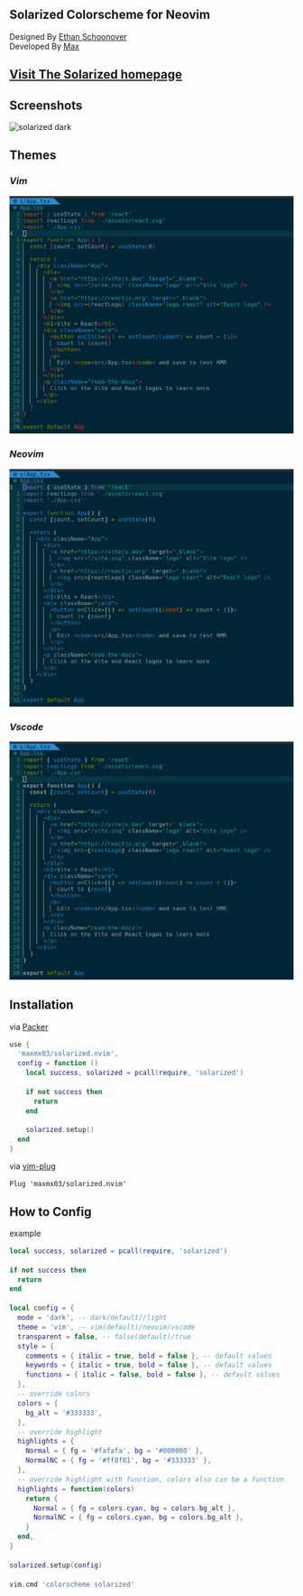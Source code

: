 ## Solarized Colorscheme for Neovim

Designed By [Ethan Schoonover](https://github.com/altercation) <br />
Developed By [Max](https://github.com/maxmx03)

## [Visit The Solarized homepage](https://ethanschoonover.com/solarized/)

## Screenshots

![solarized dark](https://github.com/altercation/solarized/raw/master/img/solarized-vim.png)

## Themes

### *Vim*
<img src="./docs/style_vim.png" />

### *Neovim*
<img src="./docs/style_neovim.png" />

### *Vscode*
<img src="./docs/style_vscode.png" />


## Installation

via [Packer](https://github.com/wbthomason/packer.nvim)
```lua
use {
  'maxmx03/solarized.nvim',
  config = function ()
    local success, solarized = pcall(require, 'solarized')

    if not success then
      return
    end

    solarized.setup()
  end
}
```

via [vim-plug](https://github.com/junegunn/vim-plug)

```vim
Plug 'maxmx03/solarized.nvim'
```
## How to Config

example
```lua
local success, solarized = pcall(require, 'solarized')

if not success then
  return
end

local config = {
  mode = 'dark', -- dark(default)/light
  theme = 'vim', -- vim(default)/neovim/vscode
  transparent = false, -- false(default)/true
  style = {
    comments = { italic = true, bold = false }, -- default values
    keywords = { italic = true, bold = false }, -- default values
    functions = { italic = false, bold = false }, -- default values
  },
  -- override colors
  colors = {
    bg_alt = '#333333',
  },
  -- override highlight
  highlights = {
    Normal = { fg = '#fafafa', bg = '#000000' },
    NormalNC = { fg = '#ff8f81', bg = '#333333' },
  },
  -- override highlight with function, colors also can be a function
  highlights = function(colors)
    return {
      Normal = { fg = colors.cyan, bg = colors.bg_alt },
      NormalNC = { fg = colors.cyan, bg = colors.bg_alt },
    }
  end,
}

solarized.setup(config)

vim.cmd 'colorscheme solarized'
```
